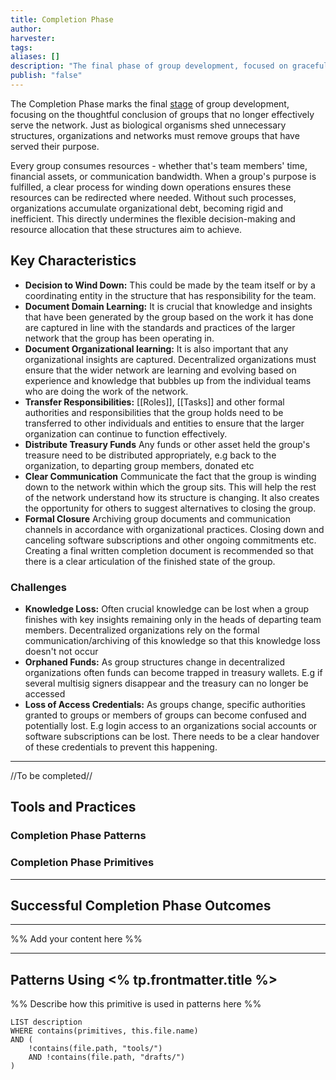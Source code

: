 ```yaml
---
title: Completion Phase
author: 
harvester: 
tags: 
aliases: []
description: "The final phase of group development, focused on gracefully closing entities that are no longer needed."
publish: "false"
---  
```

The Completion Phase marks the final [stage](notes/primitives/framework/phase/phase.md)  of group development, focusing on the thoughtful conclusion of groups that no longer effectively serve the network. Just as biological organisms shed unnecessary structures, organizations and networks must remove groups that have served their purpose.

Every group consumes resources - whether that's team members' time, financial assets, or communication bandwidth. When a group's purpose is fulfilled, a clear process for winding down operations ensures these resources can be redirected where needed. Without such processes, organizations accumulate organizational debt, becoming rigid and inefficient. This directly undermines the flexible decision-making and resource allocation that these structures aim to achieve.


## Key Characteristics

* **Decision to Wind Down:** This could be made by the team itself or by a coordinating entity in the structure that has responsibility for the team.
* **Document Domain Learning:** It is crucial that knowledge and insights that have been generated by the group based on the work it has done are captured in line with the standards and practices of the larger network that the group has been operating in. 
* **Document Organizational learning:** It is also important that any organizational insights are captured. Decentralized organizations must ensure that the wider network are learning and evolving based on experience and knowledge that bubbles up from the individual teams who are doing the work of the network.  
* **Transfer Responsibilities:** [[Roles]], [[Tasks]] and other formal authorities and responsibilities that the group holds need to be transferred to other individuals and entities to ensure that the larger organization can continue to function effectively. 
* **Distribute Treasury Funds** Any funds or other asset held the group's treasure need to be distributed appropriately, e.g back to the organization, to departing group members, donated etc  
* **Clear Communication** Communicate the fact that the group is winding down to the network within which the group sits. This will help the rest of the network understand how its structure is changing. It also creates the opportunity for others to suggest alternatives to closing the group. 
* **Formal Closure** Archiving group documents and communication channels in accordance with organizational practices. Closing down and canceling software subscriptions and other ongoing commitments etc. Creating a final written completion document is recommended so that there is a clear articulation of the finished state of the group. 

### Challenges

* **Knowledge Loss:** Often crucial knowledge can be lost when a group finishes with key insights remaining only in the heads of departing team members. Decentralized organizations rely on the formal communication/archiving of this knowledge so that this knowledge loss doesn't not occur
* **Orphaned Funds:** As group structures change in decentralized organizations often funds can become trapped in treasury wallets. E.g if several multisig signers disappear and the treasury can no longer be accessed  
* **Loss of Access Credentials:** As groups change, specific authorities granted to groups or members of groups can become confused and potentially lost. E.g login access to an organizations social accounts or software subscriptions can be lost. There needs to be a clear handover of these credentials to prevent this happening. 

---
//To be completed//
## Tools and Practices



### Completion Phase Patterns

### Completion Phase Primitives

---

## Successful Completion Phase Outcomes



---

%% Add your content here %%

---

## Patterns Using <% tp.frontmatter.title %>

%% Describe how this primitive is used in patterns here %%

```dataview
LIST description
WHERE contains(primitives, this.file.name)
AND (
    !contains(file.path, "tools/") 
    AND !contains(file.path, "drafts/")
)
```
